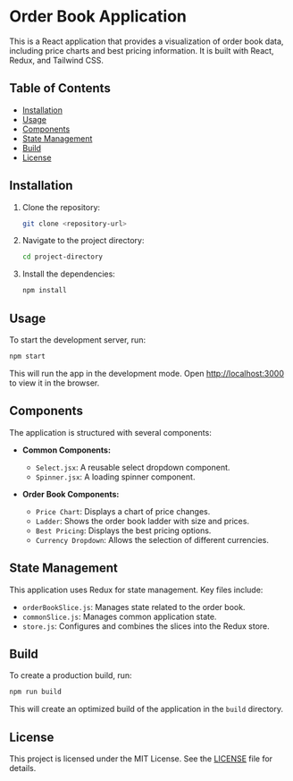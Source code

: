 
# Order Book Application

This is a React application that provides a visualization of order book data, including price charts and best pricing information. It is built with React, Redux, and Tailwind CSS.

## Table of Contents

- [Installation](#installation)
- [Usage](#usage)
- [Components](#components)
- [State Management](#state-management)
- [Build](#build)
- [License](#license)

## Installation

1. Clone the repository:

   ```bash
   git clone <repository-url>
   ```

2. Navigate to the project directory:

   ```bash
   cd project-directory
   ```

3. Install the dependencies:

   ```bash
   npm install
   ```

## Usage

To start the development server, run:

```bash
npm start
```

This will run the app in the development mode. Open [http://localhost:3000](http://localhost:3000) to view it in the browser.

## Components

The application is structured with several components:

- **Common Components:**
  - `Select.jsx`: A reusable select dropdown component.
  - `Spinner.jsx`: A loading spinner component.

- **Order Book Components:**
  - `Price Chart`: Displays a chart of price changes.
  - `Ladder`: Shows the order book ladder with size and prices.
  - `Best Pricing`: Displays the best pricing options.
  - `Currency Dropdown`: Allows the selection of different currencies.

## State Management

This application uses Redux for state management. Key files include:

- `orderBookSlice.js`: Manages state related to the order book.
- `commonSlice.js`: Manages common application state.
- `store.js`: Configures and combines the slices into the Redux store.

## Build

To create a production build, run:

```bash
npm run build
```

This will create an optimized build of the application in the `build` directory.

## License

This project is licensed under the MIT License. See the [LICENSE](LICENSE) file for details.
